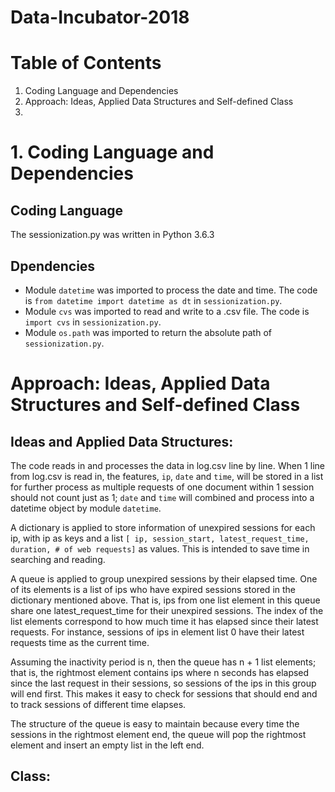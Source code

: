 # Data-Incubator-2018
# Table of Contents
1. Coding Language and Dependencies
2. Approach: Ideas, Applied Data Structures and Self-defined Class
3.

# 1. Coding Language and Dependencies
## Coding Language
The sessionization.py was written in Python 3.6.3

## Dpendencies
* Module `datetime` was imported to process the date and time. The code is `from datetime import datetime as dt` in `sessionization.py`.
* Module `cvs` was imported to read and write to a .csv file. The code is `import cvs` in `sessionization.py`.
* Module `os.path` was imported to return the absolute path of `sessionization.py`.

# Approach: Ideas, Applied Data Structures and Self-defined Class

## Ideas and Applied Data Structures:
The code reads in and processes the data in log.csv line by line. When 1 line from log.csv is read in, the features, `ip`, `date` and `time`, will be stored in a list for further process as multiple requests of one document within 1 session should not count just as 1; `date` and `time` will combined and process into a datetime object by module `datetime`. 

A dictionary is applied to store information of unexpired sessions for each ip, with ip as keys and a list `[ ip, session_start, latest_request_time, duration, # of web requests]` as values. This is intended to save time in searching and reading.

A queue is applied to group unexpired sessions by their elapsed time. One of its elements is a list of ips who have expired sessions stored in the dictionary mentioned above. That is, ips from one list element in this queue share one latest_request_time for their unexpired sessions. The index of the list elements correspond to how much time it has elapsed since their latest requests. For instance, sessions of ips in element list 0 have their latest requests time as the current time. 

Assuming the inactivity period is n, then the queue has n + 1 list elements; that is, the rightmost element contains ips where n seconds has elapsed since the last request in their sessions, so sessions of the ips in this group will end first. This makes it easy to check for sessions that should end and to track sessions of different time elapses.

The structure of the queue is easy to maintain because every time the sessions in the rightmost element end, the queue will pop the rightmost element and insert an empty list in the left end.

## Class:

